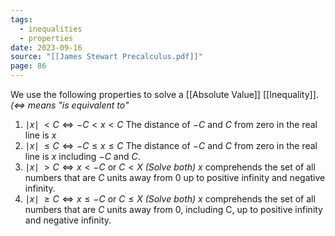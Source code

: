 ```yaml
---
tags:
  - inequalities
  - properties
date: 2023-09-16
source: "[[James Stewart Precalculus.pdf]]"
page: 86
---
```

We use the following properties to solve a [[Absolute Value]] [[Inequality]]. *($\iff$ means "is equivalent to"* 

1. $\mid x \mid \; \lt C \iff -C \lt x \lt C$
	The distance of $-C$ and $C$ from zero in the real line is $x$
2. $\mid x \mid \; \le C \iff -C \le x \le C$
	The distance of $-C$ and $C$ from zero in the real line is $x$ including $-C$ and $C$.
3. $\mid x \mid \; > C \iff x \lt -C$ or $C \lt X$ *(Solve both)*
	$x$ comprehends the set of all numbers that are $C$ units away from 0 up to positive infinity and negative infinity. 
4. $\mid x \mid\; \ge C \iff x \le -C$ or $C \le X$ *(Solve both)*
	$x$ comprehends the set of all numbers that are $C$ units away from 0, including C, up to positive infinity and negative infinity. 
